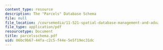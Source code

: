 ```yaml
---
content_type: resource
description: The "Parcels" Database Schema
file: null
file_location: /coursemedia/11-521-spatial-database-management-and-advanced-geographic-information-systems-spring-2003/06bc9b6744fac2c5f44e5e5f19ec31dc_parcelsschema.pdf
file_type: application/pdf
resourcetype: Document
title: parcelsschema.pdf
uid: 06bc9b67-44fa-c2c5-f44e-5e5f19ec31dc
---
```

